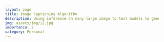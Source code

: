```yaml
---
layout: page
title: Image Captioning Algorithm
description: Using inference on many large image to text models to generate image captions.
img: assets/img/12.jpg
importance: 2
category: Personal
---
```

